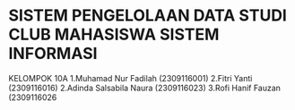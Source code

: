 # SISTEM PENGELOLAAN DATA STUDI CLUB MAHASISWA SISTEM INFORMASI

KELOMPOK 10A
  1.Muhamad Nur Fadilah (2309116001)
  2.Fitri Yanti (2309116016)
  2.Adinda Salsabila Naura (2309116023)
  3.Rofi Hanif Fauzan (2309116026
